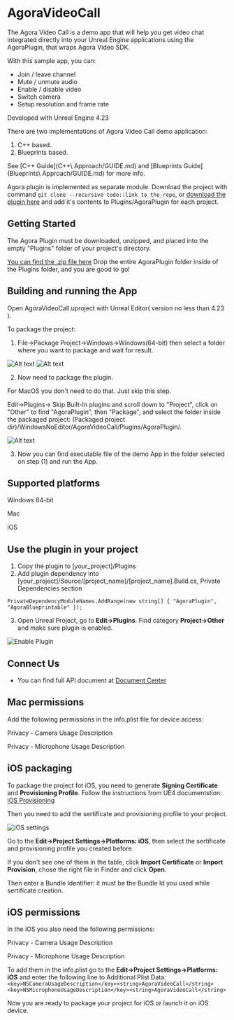 # AgoraVideoCall

The Agora Video Call is a demo app that will help you get video chat integrated directly into your Unreal Engine applications using the AgoraPlugin, that wraps Agora Video SDK.

With this sample app, you can:

- Join / leave channel
- Mute / unmute audio
- Enable / disable video
- Switch camera
- Setup resolution and frame rate 

Developed with Unreal Engine 4.23

There are two implementations of Agora Video Call demo application:
1) C++ based.
2) Blueprints based.

See [C++ Guide](C++\ Approach/GUIDE.md) and [Blueprints Guide](Blueprints\ Approach/GUIDE.md) for more info.

Agora plugin is implemented as separate module. Download the project with command `git clone --recursive todo::link_to_the_repo`,
or [download the plugin here](https://gitlab.nixdev.co/agora.io/agora.io-ue-plugin) and add it's contents to Plugins/AgoraPlugin for each project.

## Getting Started
The Agora Plugin must be downloaded, unzipped, and placed into the empty "Plugins" folder of your project's directory. 

[You can find the .zip file here](https://drive.google.com/drive/folders/1AGYnr1H4U7V3-5Gb6gsaBru0IQjVbtWa?usp=sharing)
Drop the entire AgoraPlugin folder inside of the Plugins folder, and you are good to go!

## Building and running the App

Open AgoraVideoCall.uproject with Unreal Editor( version no less than 4.23 ).

To package the project:

1) File->Package Project->Windows->Windows(64-bit) then select a folder where you want to package and wait for result.

![Alt text](ReadMeImages/HowToPackageProject.png?raw=true "PackageProject")
![Alt text](ReadMeImages/HowToPackageProjectMac.png?raw=true "PackageProject")

2) Now need to package the plugin. 

For MacOS you don't need to do that. Just skip this step.

Edit->Plugins-> Skip Built-In plugins and scroll down to "Project", click on "Other" to find "AgoraPlugin", then "Package", and select the folder inside the packaged project:
(Packaged project dir)/WindowsNoEditor/AgoraVideoCall/Plugins/AgoraPlugin/.

![Alt text](ReadMeImages/HowToPackagePlugin.png?raw=true "PackagePlugin")

3) Now you can find executable file of the demo App in the folder selected on step (1) and run the App.

## Supported platforms

Windows 64-bit

Mac

iOS

## Use the plugin in your project

1. Copy the plugin to [your_project]/Plugins
2. Add plugin dependency into [your_project]/Source/[project_name]/[project_name].Build.cs, Private Dependencies section

`PrivateDependencyModuleNames.AddRange(new string[] { "AgoraPlugin", "AgoraBlueprintable" });`

3. Open Unreal Project, go to **Edit->Plugins**. Find category **Project->Other** and make sure plugin is enabled.

![Enable Plugin](ReadMeImages/2020-03-12_13-26-59.png)

## Connect Us

- You can find full API document at [Document Center](https://docs.agora.io/en/)

## Mac permissions

Add the following permissions in the info.plist file for device access:

Privacy - Camera Usage Description

Privacy - Microphone Usage Description

## iOS packaging
To package the project fot iOS, you need to generate **Signing Certificate** and **Provisioning Profile**. 
Follow the instructions from UE4 documentstion: [iOS Provisioning](https://docs.unrealengine.com/en-US/Platforms/Mobile/iOS/Provisioning/index.html)

Then you need to add the sertificate and provisioning profile to your project.

![iOS settings](ReadMeImages/iOSSettings.png)

Go to the **Edit->Project Settings->Platforms: iOS**, then select the sertificate and provisioning profile you created before. 

If you don't see one of them in the table, click  **Import Certificate** or **Import Provision**, chose the right file in Finder and click **Open**. 

Then enter a Bundle Identifier: it must be the Bundle Id you used while sertificate creation.

## iOS permissions
In the iOS you also need the following permissions:

Privacy - Camera Usage Description

Privacy - Microphone Usage Description

To add them in the info.plist go to the **Edit->Project Settings->Platforms: iOS** and enter the following line to Additional Plist Data: 
`<key>NSCameraUsageDescription</key><string>AgoraVideoCall</string> <key>NSMicrophoneUsageDescription</key><string>AgoraVideoCall</string>`

Now you are ready to package your project for iOS or launch it on iOS device.


